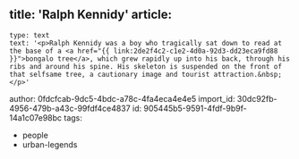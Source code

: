 title: 'Ralph Kennidy'
article:
  -
    type: text
    text: '<p>Ralph Kennidy was a boy who tragically sat down to read at the base of a <a href="{{ link:2de2f4c2-c1e2-4d0a-92d3-dd23eca9fd88 }}">bongalo tree</a>, which grew rapidly up into his back, through his ribs and around his spine. His skeleton is suspended on the front of that selfsame tree, a cautionary image and tourist attraction.&nbsp;</p>'
author: 0fdcfcab-9dc5-4bdc-a78c-4fa4eca4e4e5
import_id: 30dc92fb-4956-479b-a43c-99fdf4ce4837
id: 905445b5-9591-4fdf-9b9f-14a1c07e98bc
tags:
  - people
  - urban-legends
